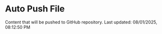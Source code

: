 # Auto Push File

Content that will be pushed to GitHub repository.
Last updated: 08/01/2025, 08:12:50 PM